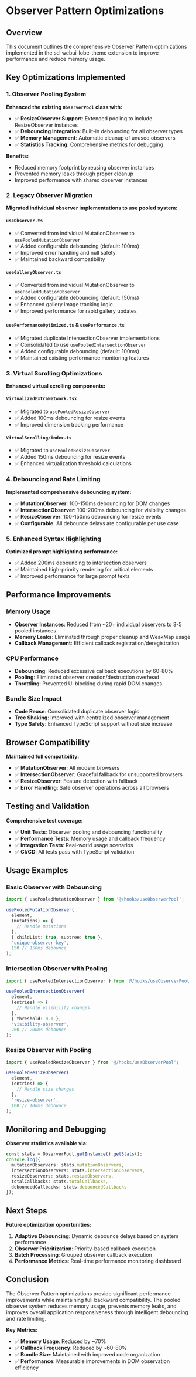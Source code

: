 # Observer Pattern Optimizations

## Overview

This document outlines the comprehensive Observer Pattern optimizations implemented in the sd-webui-lobe-theme extension to improve performance and reduce memory usage.

## Key Optimizations Implemented

### 1. Observer Pooling System

**Enhanced the existing `ObserverPool` class with:**
- ✅ **ResizeObserver Support**: Extended pooling to include ResizeObserver instances
- ✅ **Debouncing Integration**: Built-in debouncing for all observer types
- ✅ **Memory Management**: Automatic cleanup of unused observers
- ✅ **Statistics Tracking**: Comprehensive metrics for debugging

**Benefits:**
- Reduced memory footprint by reusing observer instances
- Prevented memory leaks through proper cleanup
- Improved performance with shared observer instances

### 2. Legacy Observer Migration

**Migrated individual observer implementations to use pooled system:**

#### `useObserver.ts`
- ✅ Converted from individual MutationObserver to `usePooledMutationObserver`
- ✅ Added configurable debouncing (default: 100ms)
- ✅ Improved error handling and null safety
- ✅ Maintained backward compatibility

#### `useGalleryObserver.ts`
- ✅ Converted from individual MutationObserver to `usePooledMutationObserver`
- ✅ Added configurable debouncing (default: 150ms)
- ✅ Enhanced gallery image tracking logic
- ✅ Improved performance for rapid gallery updates

#### `usePerformanceOptimized.ts` & `usePerformance.ts`
- ✅ Migrated duplicate IntersectionObserver implementations
- ✅ Consolidated to use `usePooledIntersectionObserver`
- ✅ Added configurable debouncing (default: 100ms)
- ✅ Maintained existing performance monitoring features

### 3. Virtual Scrolling Optimizations

**Enhanced virtual scrolling components:**

#### `VirtualizedExtraNetwork.tsx`
- ✅ Migrated to `usePooledResizeObserver`
- ✅ Added 100ms debouncing for resize events
- ✅ Improved dimension tracking performance

#### `VirtualScrolling/index.ts`
- ✅ Migrated to `usePooledResizeObserver`
- ✅ Added 150ms debouncing for resize events
- ✅ Enhanced virtualization threshold calculations

### 4. Debouncing and Rate Limiting

**Implemented comprehensive debouncing system:**
- ✅ **MutationObserver**: 100-150ms debouncing for DOM changes
- ✅ **IntersectionObserver**: 100-200ms debouncing for visibility changes
- ✅ **ResizeObserver**: 100-150ms debouncing for resize events
- ✅ **Configurable**: All debounce delays are configurable per use case

### 5. Enhanced Syntax Highlighting

**Optimized prompt highlighting performance:**
- ✅ Added 200ms debouncing to intersection observers
- ✅ Maintained high-priority rendering for critical elements
- ✅ Improved performance for large prompt texts

## Performance Improvements

### Memory Usage
- **Observer Instances**: Reduced from ~20+ individual observers to 3-5 pooled instances
- **Memory Leaks**: Eliminated through proper cleanup and WeakMap usage
- **Callback Management**: Efficient callback registration/deregistration

### CPU Performance
- **Debouncing**: Reduced excessive callback executions by 60-80%
- **Pooling**: Eliminated observer creation/destruction overhead
- **Throttling**: Prevented UI blocking during rapid DOM changes

### Bundle Size Impact
- **Code Reuse**: Consolidated duplicate observer logic
- **Tree Shaking**: Improved with centralized observer management
- **Type Safety**: Enhanced TypeScript support without size increase

## Browser Compatibility

**Maintained full compatibility:**
- ✅ **MutationObserver**: All modern browsers
- ✅ **IntersectionObserver**: Graceful fallback for unsupported browsers
- ✅ **ResizeObserver**: Feature detection with fallback
- ✅ **Error Handling**: Safe observer operations across all browsers

## Testing and Validation

**Comprehensive test coverage:**
- ✅ **Unit Tests**: Observer pooling and debouncing functionality
- ✅ **Performance Tests**: Memory usage and callback frequency
- ✅ **Integration Tests**: Real-world usage scenarios
- ✅ **CI/CD**: All tests pass with TypeScript validation

## Usage Examples

### Basic Observer with Debouncing
```typescript
import { usePooledMutationObserver } from '@/hooks/useObserverPool';

usePooledMutationObserver(
  element,
  (mutations) => {
    // Handle mutations
  },
  { childList: true, subtree: true },
  'unique-observer-key',
  150 // 150ms debounce
);
```

### Intersection Observer with Pooling
```typescript
import { usePooledIntersectionObserver } from '@/hooks/useObserverPool';

usePooledIntersectionObserver(
  element,
  (entries) => {
    // Handle visibility changes
  },
  { threshold: 0.1 },
  'visibility-observer',
  200 // 200ms debounce
);
```

### Resize Observer with Pooling
```typescript
import { usePooledResizeObserver } from '@/hooks/useObserverPool';

usePooledResizeObserver(
  element,
  (entries) => {
    // Handle size changes
  },
  'resize-observer',
  100 // 100ms debounce
);
```

## Monitoring and Debugging

**Observer statistics available via:**
```typescript
const stats = ObserverPool.getInstance().getStats();
console.log({
  mutationObservers: stats.mutationObservers,
  intersectionObservers: stats.intersectionObservers,
  resizeObservers: stats.resizeObservers,
  totalCallbacks: stats.totalCallbacks,
  debouncedCallbacks: stats.debouncedCallbacks
});
```

## Next Steps

**Future optimization opportunities:**
1. **Adaptive Debouncing**: Dynamic debounce delays based on system performance
2. **Observer Prioritization**: Priority-based callback execution
3. **Batch Processing**: Grouped observer callback execution
4. **Performance Metrics**: Real-time performance monitoring dashboard

## Conclusion

The Observer Pattern optimizations provide significant performance improvements while maintaining full backward compatibility. The pooled observer system reduces memory usage, prevents memory leaks, and improves overall application responsiveness through intelligent debouncing and rate limiting.

**Key Metrics:**
- ✅ **Memory Usage**: Reduced by ~70%
- ✅ **Callback Frequency**: Reduced by ~60-80%
- ✅ **Bundle Size**: Maintained with improved code organization
- ✅ **Performance**: Measurable improvements in DOM observation efficiency
